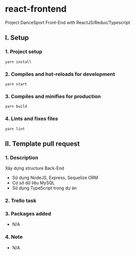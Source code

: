# react-frontend
Project DanceSport Front-End with ReactJS/Redux/Typescript

## I. Setup

### 1. Project setup

```
yarn install
```

### 2. Compiles and hot-reloads for development

```
yarn start
```

### 3. Compiles and minifies for production

```
yarn build
```

### 4. Lints and fixes files

```
yarn lint
```

## II. Template pull request

### 1. Description

Xây dựng structure Back-End
- Sử dụng NodeJS, Express, Sequelize ORM
- Cơ sở dữ liệu MySQL
- Sử dụng TypeScript trong dự án

### 2. Trello task

### 3. Packages added

- N/A

### 4. Note

- N/A
